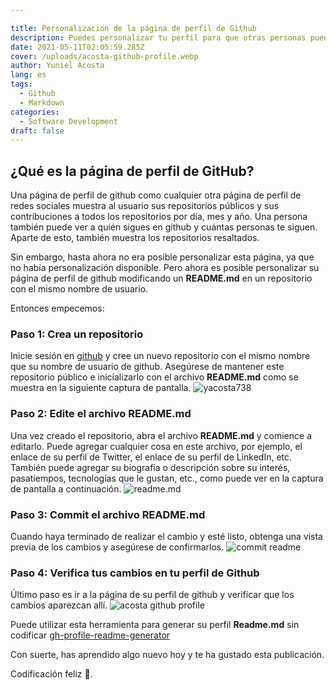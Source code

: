 ```yaml
---

title: Personalización de la página de perfil de Github
description: Puedes personalizar tu perfil para que otras personas puedan tener una mejor idea de quién eres y del trabajo que haces.
date: 2021-05-11T02:05:59.285Z
cover: /uploads/acosta-github-profile.webp
author: Yuniel Acosta
lang: es
tags:
  - Github
  - Markdown
categories:
  - Software Development
draft: false
---
```


## ¿Qué es la página de perfil de GitHub?

Una página de perfil de github como cualquier otra página de perfil de redes sociales muestra al usuario sus repositorios públicos y sus contribuciones a todos los repositorios por día, mes y año. Una persona también puede ver a quién sigues en github y cuántas personas te siguen. Aparte de esto, también muestra los repositorios resaltados.

Sin embargo, hasta ahora no era posible personalizar esta página, ya que no había personalización disponible. Pero ahora es posible personalizar su página de perfil de github modificando un **README.md** en un repositorio con el mismo nombre de usuario.

Entonces empecemos:

### Paso 1: Crea un repositorio

Inicie sesión en [github](https://www.github.com) y cree un nuevo repositorio con el mismo nombre que su nombre de usuario de github. Asegúrese de mantener este repositorio público e inicializarlo con el archivo **README.md** como se muestra en la siguiente captura de pantalla.
![yacosta738](/uploads/yacosta738.webp 'Crear un nuevo repositorio')

### Paso 2: Edite el archivo README.md

Una vez creado el repositorio, abra el archivo **README.md** y comience a editarlo. Puede agregar cualquier cosa en este archivo, por ejemplo, el enlace de su perfil de Twitter, el enlace de su perfil de LinkedIn, etc. También puede agregar su biografía o descripción sobre su interés, pasatiempos, tecnologías que le gustan, etc., como puede ver en la captura de pantalla a continuación.
![readme.md](/uploads/edit-readme.webp 'Editar el archivo README.md')

### Paso 3: Commit el archivo README.md

Cuando haya terminado de realizar el cambio y esté listo, obtenga una vista previa de los cambios y asegúrese de confirmarlos.
![commit readme](/uploads/commited.webp 'Commit el archivo README.md')

### Paso 4: Verifica tus cambios en tu perfil de Github

Último paso es ir a la página de su perfil de github y verificar que los cambios aparezcan allí.
![acosta github profile](/uploads/acosta-github-profile.webp 'Verifica tus cambios en tu perfil de Githu')

Puede utilizar esta herramienta para generar su perfil **Readme.md** sin codificar [gh-profile-readme-generator](https://rahuldkjain.github.io/gh-profile-readme-generator/)

Con suerte, has aprendido algo nuevo hoy y te ha gustado esta publicación.

Codificación feliz 🤠.
